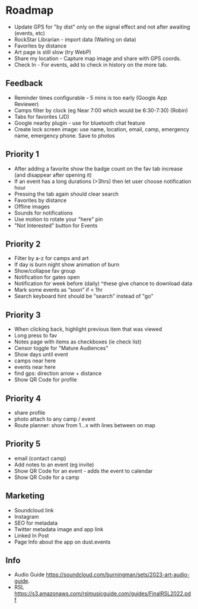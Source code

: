 
# Roadmap

- Update GPS for "by dist" only on the signal effect and not after awaiting (events, etc)
- RockStar Librarian - import data (Waiting on data)
- Favorites by distance
- Art page is still slow (try WebP)
- Share my location - Capture map image and share with GPS coords.
- Check In - For events, add to check in history on the more tab.

## Feedback
- Reminder times configurable - 5 mins is too early (Google App Reviewer)
- Camps filter by clock (eg Near 7:00 which would be 6:30-7:30) (Robin)
- Tabs for favorites (JD)
- Google nearby plugin - use for bluetooth chat feature
- Create lock screen image: use name, location, email, camp, emergency name, emergency phone. Save to photos



## Priority 1
- After adding a favorite show the badge count on the fav tab increase (and disappear after opening it)
- If an event has a long durations (>3hrs) then let user choose notification hour
- Pressing the tab again should clear search
- Favorites by distance
- Offline images
- Sounds for notifications
- Use motion to rotate your "here" pin
- "Not Interested" button for Events


## Priority 2
- Filter by a-z for camps and art
- If day is burn night show animation of burn
- Show/collapse fav group
- Notification for gates open
- Notification for week before (daily) ^these give chance to download data
- Mark some events as “soon” if < 1hr
- Search keyboard hint should be "search" instead of "go"

## Priority 3
- When clicking back, highlight previous item that was viewed
- Long press to fav
- Notes page with items as checkboxes (ie check list)
- Censor toggle for "Mature Audiences"
- Show days until event
- camps near here
- events near here
- find gps: direction arrow + distance
- Show QR Code for profile

## Priority 4
- share profile
- photo attach to any camp / event
- Route planner: show from 1...x with lines between on map

## Priority 5
- email (contact camp)
- Add notes to an event (eg invite)
- Show QR Code for an event - adds the event to calendar
- Show QR Code for a camp

## Marketing
- Soundcloud link
- Instagram
- SEO for metadata
- Twitter metadata image and app link
- Linked In Post
- Page Info about the app on dust.events

## Info
- Audio Guide https://soundcloud.com/burningman/sets/2023-art-audio-guide.
- RSL https://s3.amazonaws.com/rslmusicguide.com/guides/FinalRSL2022.pdf
